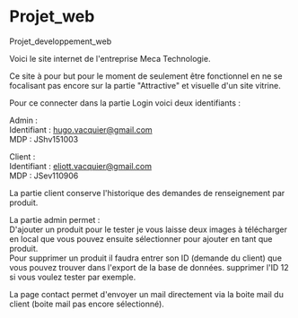 # Projet_web
Projet_developpement_web

Voici le site internet de l'entreprise Meca Technologie.

Ce site à pour but pour le moment de seulement être fonctionnel en ne se focalisant pas encore sur la partie "Attractive" et visuelle d'un site vitrine.

Pour ce connecter dans la partie Login voici deux identifiants :

Admin :  
Identifiant : hugo.vacquier@gmail.com  
MDP : JShv151003

Client :  
Identifiant : eliott.vacquier@gmail.com  
MDP : JSev110906

La partie client conserve l'historique des demandes de renseignement par produit.  

La partie admin permet :  
D'ajouter un produit pour le tester je vous laisse deux images à télécharger en local que vous pouvez ensuite sélectionner pour ajouter en tant que produit.  
Pour supprimer un produit il faudra entrer son ID (demande du client) que vous pouvez trouver dans l'export de la base de données. supprimer l'ID 12 si vous voulez tester par exemple.

La page contact permet d'envoyer un mail directement via la boite mail du client (boite mail pas encore sélectionné).
